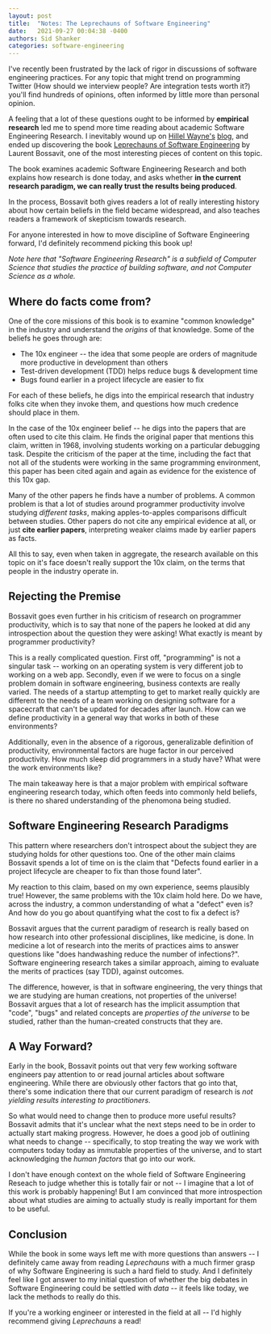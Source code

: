 ```yaml
---
layout: post
title:  "Notes: The Leprechauns of Software Engineering"
date:   2021-09-27 00:04:38 -0400
authors: Sid Shanker
categories: software-engineering 
---
```


I've recently been frustrated by the lack of
rigor in discussions of software engineering practices.
For any topic that might trend on programming Twitter (How should we interview people?
Are integration tests worth it?) you'll find hundreds of
opinions, often informed by little more than personal opinion.

A feeling that a lot of these questions ought to be informed
by **empirical research** led me to spend more time reading about
academic Software Engineering Research. I inevitably wound up on [Hillel Wayne's](https://twitter.com/hillelogram) [blog](https://hillelwayne.com/), and ended up
discovering the book [Leprechauns of Software Engineering](https://leanpub.com/leprechauns) by Laurent Bossavit, one of the most interesting pieces of content on this topic.

The book examines academic Software Engineering Research and both explains
how research is done today, and asks whether **in the current research paradigm, we can really trust the results being produced**.

In the process, Bossavit both gives readers a lot of really interesting history about how certain
beliefs in the field became widespread, and also teaches readers a framework of skepticism towards research.

For anyone interested in how to move discipline of Software Engineering forward, I'd definitely
recommend picking this book up!

_Note here that "Software Engineering Research" is a subfield of Computer Science that studies
the practice of building software, and not Computer Science as a whole._

## Where do facts come from?

One of the core missions of this book is to examine "common knowledge" in the
industry and understand the _origins_ of that knowledge. Some of the beliefs he goes through are:

* The 10x engineer -- the idea that some people are orders of magnitude more productive
  in development than others
* Test-driven development (TDD) helps reduce bugs & development time
* Bugs found earlier in a project lifecycle are easier to fix

For each of these beliefs, he digs into the empirical research that industry folks
cite when they invoke them, and questions how much credence should place in them.

In the case of the 10x engineer belief -- he digs into the papers that are often
used to cite this claim. He finds the original paper that mentions this claim,
written in 1968, involving students working on a particular debugging task. 
Despite the criticism of the paper at the time, including the fact that not
all of the students were working in the same programming environment, this
paper has been cited again and again as evidence for the existence of this 10x gap.

Many of the other papers he finds have a number of problems. A common problem is that
a lot of studies around programmer productivity involve studying _different tasks_, making
apples-to-apples comparisons difficult between studies. Other papers do not cite any
empirical evidence at all, or just **cite earlier papers**, interpreting weaker
claims made by earlier papers as facts.

All this to say, even when taken in aggregate, the research available on this
topic on it's face doesn't really support the 10x claim, on the terms that people in the
industry operate in. 

## Rejecting the Premise

Bossavit goes even further in his criticism of research on programmer productivity,
which is to say that none of the papers he looked at did any introspection about the
question they were asking! What exactly is meant by programmer productivity?

This is a really complicated question. First off, "programming" is not a singular
task -- working on an operating system is very different job to working on a web
app. Secondly, even if we were to focus on a single problem domain in software
engineering, business contexts are really varied. The needs of a startup attempting
to get to market really quickly are different to the needs of a team working on designing
software for a spacecraft that can't be updated for decades after launch. How can we
define productivity in a general way that works in both of these environments?

Additionally, even in the absence of a rigorous, generalizable definition of
productivity, environmental factors are huge factor in our perceived productivity.
How much sleep did programmers in a study have? What were the work environments like?

The main takeaway here is that a major problem with empirical software engineering
research today, which often feeds into commonly held beliefs, is there no shared
understanding of the phenomona being studied.

## Software Engineering Research Paradigms 

This pattern where researchers don't introspect about the subject they are studying
holds for other questions too. One of the other main claims Bossavit spends a lot
of time on is the claim that "Defects found earlier in a project lifecycle are
cheaper to fix than those found later".

My reaction to this claim, based on my own experience, seems plausibly true! However,
the same problems with the 10x claim hold here. Do we have, across the industry, a
common understanding of what a "defect" even is? And how do you go about quantifying
what the cost to fix a defect is?

Bossavit argues that the current paradigm of research is really based on how research
into other professional disciplines, like medicine, is done. In medicine a lot of research
into the merits of practices aims to answer questions like "does handwashing reduce the number of infections?". Software engineering research takes a similar approach, aiming to evaluate the merits of practices (say TDD), against outcomes.

The difference, however, is that in software engineering, the very things that we are studying
are human creations, not properties of the universe! Bossavit argues that a lot of research
has the implicit assumption that "code", "bugs" and related concepts are _properties of the universe_ to be studied, rather than the human-created constructs that they are.

## A Way Forward? 

Early in the book, Bossavit points out
that very few working software engineers pay attention to or read journal articles about
software engineering. While there are obviously other factors that go into that,
there's some indication there that our current paradigm of research is _not yielding results
interesting to practitioners_.

So what would need to change then to produce more useful results? Bossavit admits that it's unclear
what the next steps need to be in order to actually start making progress. However, he does a
good job of outlining what needs to change -- specifically, to stop treating the way we
work with computers today today as immutable properties of the universe, and to start
acknowledging the *human factors* that go into our work.

I don't have enough context on the whole field of Software Engineering Reseach to judge
whether this is totally fair or not -- I imagine that a lot of this work is probably happening!
But I am convinced that more introspection about what studies are aiming to actually study
is really important for them to be useful. 

## Conclusion

While the book in some ways left me with more questions than answers -- I definitely came away from reading
_Leprechauns_ with a much firmer grasp of why Software Engineering is such a hard field to study.
And I definitely feel like I got answer to my initial question of whether the big debates
in Software Engineering could be settled with _data_ -- it feels like today, we lack the methods to really do this.

If you're a working engineer or interested in the field at all -- I'd highly recommend
giving _Leprechauns_ a read!
